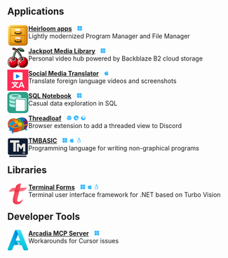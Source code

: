 <h2>Applications</h2>

<a href="https://github.com/brianluft/heirloom"><img src="icons/winfile.png" width="48" align="left"></a>
<a href="https://github.com/brianluft/heirloom"><b>Heirloom apps</b></a>&nbsp;&nbsp;&nbsp;<img src="ionicons/logo-microsoft.svg" width="12" alt="Windows" valign="textmiddle"><br>Lightly modernized Program Manager and File Manager
<br><br>
<a href="https://github.com/brianluft/jackpot"><img src="icons/jackpot.png" width="48" align="left"></a>
<a href="https://github.com/brianluft/jackpot"><b>Jackpot Media Library</b></a>&nbsp;&nbsp;&nbsp;<img src="ionicons/logo-microsoft.svg" width="12" alt="Windows" valign="textmiddle"><br>Personal video hub powered by Backblaze B2 cloud storage
<br><br>
<a href="https://github.com/brianluft/social-media-translator"><img src="icons/social-media-translator.png" width="48" align="left"></a>
<a href="https://github.com/brianluft/social-media-translator"><b>Social Media Translator</b></a>&nbsp;&nbsp;&nbsp;<img src="ionicons/logo-apple.svg" width="12" alt="iOS" valign="textmiddle"><br>Translate foreign language videos and screenshots
<br><br>
<a href="https://github.com/brianluft/sqlnotebook"><img src="icons/sqlnotebook.png" width="48" align="left"></a>
<a href="https://github.com/brianluft/sqlnotebook"><b>SQL Notebook</b></a>&nbsp;&nbsp;&nbsp;<img src="ionicons/logo-microsoft.svg" width="12" alt="Windows" valign="textmiddle"><br>Casual data exploration in SQL
<br><br>
<a href="https://github.com/brianluft/threadloaf"><img src="icons/threadloaf.png" width="48" align="left"></a>
<a href="https://github.com/brianluft/threadloaf"><b>Threadloaf</b></a>&nbsp;&nbsp;&nbsp;<img src="ionicons/logo-chrome.svg" width="12" alt="Chrome" valign="textmiddle">&nbsp;<img src="ionicons/logo-edge.svg" width="12" alt="Edge" valign="textmiddle">&nbsp;<img src="ionicons/logo-firefox.svg" width="12" alt="Firefox" valign="textmiddle"><br>Browser extension to add a threaded view to Discord
<br><br>
<a href="https://github.com/tmbasic/tmbasic"><img src="icons/tmbasic.png" width="48" align="left"></a>
<a href="https://github.com/tmbasic/tmbasic"><b>TMBASIC</b></a>&nbsp;&nbsp;&nbsp;<img src="ionicons/logo-microsoft.svg" width="12" alt="Windows" valign="textmiddle">&nbsp;<img src="ionicons/logo-apple.svg" width="12" alt="macOS" valign="textmiddle">&nbsp;<img src="ionicons/logo-tux.svg" width="12" alt="Linux" valign="textmiddle"><br>Programming language for writing non-graphical programs</td>

<h2>Libraries</h2>

<a href="https://github.com/brianluft/terminalforms"><img src="icons/terminalforms.png" width="48" align="left"></a>
<a href="https://github.com/brianluft/terminalforms"><b>Terminal Forms</b></a>&nbsp;&nbsp;&nbsp;<img src="ionicons/logo-microsoft.svg" width="12" alt="Windows" valign="textmiddle">&nbsp;<img src="ionicons/logo-apple.svg" width="12" alt="macOS" valign="textmiddle">&nbsp;<img src="ionicons/logo-tux.svg" width="12" alt="Linux" valign="textmiddle"><br>Terminal user interface framework for .NET based on Turbo Vision

<h2>Developer Tools</h2>

<a href="https://github.com/brianluft/arcadia"><img src="icons/arcadia.png" width="48" align="left"></a>
<a href="https://github.com/brianluft/arcadia"><b>Arcadia MCP Server</b></a>&nbsp;&nbsp;&nbsp;<img src="ionicons/logo-microsoft.svg" width="12" alt="Windows" valign="textmiddle"><br>Workarounds for Cursor issues

